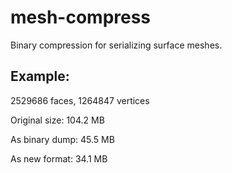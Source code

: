 # mesh-compress

Binary compression for serializing surface meshes.

## Example:

2529686 faces, 1264847 vertices

Original size: 104.2 MB

As binary dump: 45.5 MB

As new format: 34.1 MB
